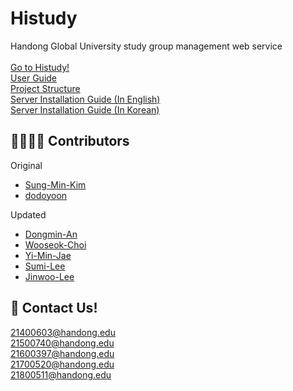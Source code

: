 # Histudy

Handong Global University study group management web service<br><br>
[Go to Histudy!](https://histudy.lifove.net) <br>
[User Guide](https://www.notion.so/Histudy-Guideline-3081c03ffef44ffa92545ba787a55c31) <br>
[Project Structure](https://github.com/dksehdals216/Histudy/blob/master/docs/project_structure.md) <br>
[Server Installation Guide (In English)](https://github.com/dksehdals216/Histudy/blob/master/docs/install_manual_eng.md) <br>
[Server Installation Guide (In Korean)](https://github.com/dksehdals216/Histudy/blob/master/docs/install_manual_ko.md) 

## 👨‍👩‍👧‍👧 Contributors

Original
- [Sung-Min-Kim](https://github.com/Sung-Min-Kim)
- [dodoyoon](https://github.com/dodoyoon)

Updated
- [Dongmin-An](https://github.com/dksehdals216)
- [Wooseok-Choi](https://github.com/wooseokyourself)
- [Yi-Min-Jae](https://github.com/happyiminjay1)
- [Sumi-Lee](https://github.com/underhiswings)
- [Jinwoo-Lee](https://github.com/binarywoo27)


## 📨 Contact Us! 

21400603@handong.edu <br>
21500740@handong.edu <br>
21600397@handong.edu <br>
21700520@handong.edu <br>
21800511@handong.edu <br>





